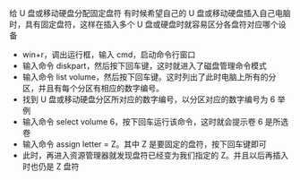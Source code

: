 给 U 盘或移动硬盘分配固定盘符 有时候希望自己的 U 盘或移动硬盘插入自己电脑时，具有固定盘符，这样在插入多个 U 盘或硬盘时就容易区分各盘符对应哪个设备

* win+r，调出运行框，输入 cmd，启动命令行窗口
* 输入命令 diskpart，然后按下回车键，这时就进入了磁盘管理命令模式
* 输入命令 list volume，然后按下回车键。这时列出了此时电脑上所有的分区，并且有每个分区有相应的数字编号。
* 找到 U 盘或移动硬盘分区所对应的数字编号，以分区对应的数字编号为 6 举例
* 输入命令 select volume 6，按下回车运行该命令，这时就会提示卷 6 是所选卷
* 输入命令 assign letter = Z。其中 Z 是要固定的盘符，按下回车键即可
* 此时，再进入资源管理器就发现盘符已经变为我们指定的 Z。并且以后再插入时也仍是 Z 盘符